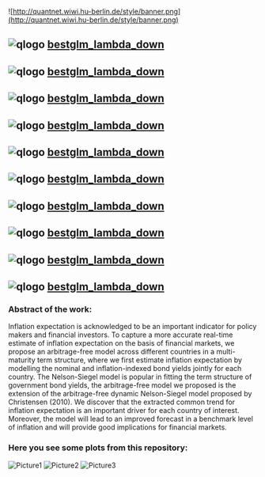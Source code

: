 
![http://quantnet.wiwi.hu-berlin.de/style/banner.png](http://quantnet.wiwi.hu-berlin.de/style/banner.png)

## ![qlogo](http://quantnet.wiwi.hu-berlin.de/graphics/quantlogo.png) **[bestglm_lambda_down](https://github.com/QuantLet/MTS/tree/master/MTS_BEIR)**

## ![qlogo](http://quantnet.wiwi.hu-berlin.de/graphics/quantlogo.png) **[bestglm_lambda_down](https://github.com/QuantLet/MTS/tree/master/MTS_afns_uk)**

## ![qlogo](http://quantnet.wiwi.hu-berlin.de/graphics/quantlogo.png) **[bestglm_lambda_down](https://github.com/QuantLet/MTS/tree/master/MTS_afns_fr)**

## ![qlogo](http://quantnet.wiwi.hu-berlin.de/graphics/quantlogo.png) **[bestglm_lambda_down](https://github.com/QuantLet/MTS/tree/master/MTS_afns_de)**

## ![qlogo](http://quantnet.wiwi.hu-berlin.de/graphics/quantlogo.png) **[bestglm_lambda_down](https://github.com/QuantLet/MTS/tree/master/MTS_afns_it)**

## ![qlogo](http://quantnet.wiwi.hu-berlin.de/graphics/quantlogo.png) **[bestglm_lambda_down](https://github.com/QuantLet/MTS/tree/master/MTS_afns_sw)**

## ![qlogo](http://quantnet.wiwi.hu-berlin.de/graphics/quantlogo.png) **[bestglm_lambda_down](https://github.com/QuantLet/MTS/tree/master/MTS_expinf)**

## ![qlogo](http://quantnet.wiwi.hu-berlin.de/graphics/quantlogo.png) **[bestglm_lambda_down](https://github.com/QuantLet/MTS/tree/master/MTS_comexpinf)**

## ![qlogo](http://quantnet.wiwi.hu-berlin.de/graphics/quantlogo.png) **[bestglm_lambda_down](https://github.com/QuantLet/MTS/tree/master/MTS_comexpinf_cds)**

## ![qlogo](http://quantnet.wiwi.hu-berlin.de/graphics/quantlogo.png) **[bestglm_lambda_down](https://github.com/QuantLet/MTS/tree/master/MTS_multi_modelres)**

### Abstract of the work:
Inflation expectation is acknowledged to be an important indicator for policy makers and financial investors. To capture a more accurate 
real-time estimate of inflation expectation on the basis of financial markets, we propose an arbitrage-free model across different countries 
in a multi-maturity term structure, where we first estimate inflation expectation by modelling the nominal and inflation-indexed bond yields 
jointly for each country. The Nelson-Siegel model is popular in fitting the term structure of government bond yields, the arbitrage-free model 
we proposed is the extension of the arbitrage-free dynamic Nelson-Siegel model proposed by Christensen (2010). We discover that the extracted 
common trend for inflation expectation is an important driver for each country of interest. Moreover, the model will lead to an 
improved forecast in a benchmark level of inflation and will provide good implications for financial markets.


### Here you see some plots from this repository:

![Picture1](https://github.com/QuantLet/MTS/blob/master/MTS_BEIR/MTS_BEIR.png)
![Picture2](https://github.com/QuantLet/MTS/blob/master/MTS_multi_modleres/MTS_multi_modelres.png)
![Picture3](https://github.com/QuantLet/MTS/blob/master/MTS_afns_de/MTS_afns_de.png)
